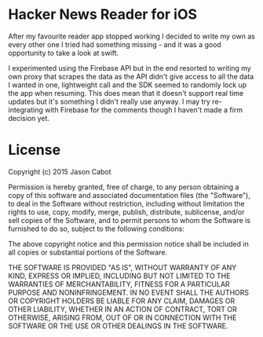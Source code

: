 # Hacker News Reader for iOS

After my favourite reader app stopped working I decided to write my own as every other one I tried had something missing - and it was a good opportunity to take a look at swift.

I experimented using the Firebase API but in the end resorted to writing my own proxy that scrapes the data as the API didn't give access to all the data I wanted in one, lightweight call and the SDK seemed to randomly lock up the app when resuming. This does mean that it doesn't support real time updates but it's something I didn't really use anyway. I may try re-integrating with Firebase for the comments though I haven't made a firm decision yet.

# License

Copyright (c) 2015 Jason Cabot

Permission is hereby granted, free of charge, to any person obtaining a copy of this software and associated documentation files (the "Software"), to deal in the Software without restriction, including without limitation the rights to use, copy, modify, merge, publish, distribute, sublicense, and/or sell copies of the Software, and to permit persons to whom the Software is furnished to do so, subject to the following conditions:

The above copyright notice and this permission notice shall be included in all copies or substantial portions of the Software.

THE SOFTWARE IS PROVIDED "AS IS", WITHOUT WARRANTY OF ANY KIND, EXPRESS OR IMPLIED, INCLUDING BUT NOT LIMITED TO THE WARRANTIES OF MERCHANTABILITY, FITNESS FOR A PARTICULAR PURPOSE AND NONINFRINGEMENT. IN NO EVENT SHALL THE AUTHORS OR COPYRIGHT HOLDERS BE LIABLE FOR ANY CLAIM, DAMAGES OR OTHER LIABILITY, WHETHER IN AN ACTION OF CONTRACT, TORT OR OTHERWISE, ARISING FROM, OUT OF OR IN CONNECTION WITH THE SOFTWARE OR THE USE OR OTHER DEALINGS IN THE SOFTWARE.
